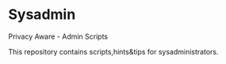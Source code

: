 Sysadmin
========

Privacy Aware - Admin Scripts

This repository contains scripts,hints&tips for sysadministrators. 
